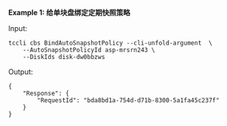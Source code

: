 **Example 1: 给单块盘绑定定期快照策略**



Input: 

```
tccli cbs BindAutoSnapshotPolicy --cli-unfold-argument  \
    --AutoSnapshotPolicyId asp-mrsrn243 \
    --DiskIds disk-dw0bbzws
```

Output: 
```
{
    "Response": {
        "RequestId": "bda8bd1a-754d-d71b-8300-5a1fa45c237f"
    }
}
```

